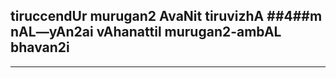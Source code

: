 ## tiruccendUr murugan2 AvaNit tiruvizhA ##4##m nAL—yAn2ai vAhanattil murugan2-ambAL bhavan2i


---
